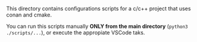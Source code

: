 This directory contains configurations scripts for a c/c++ project that uses
conan and cmake.

You can run this scripts manually **ONLY from the main directory** 
(`python3 ./scripts/...`), or execute the appropiate VSCode taks.